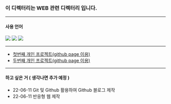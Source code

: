 ### 이 디렉터리는 WEB 관련 디렉터리 입니다.
<hr>

#### 사용 언어
<img src="https://img.shields.io/badge/html5-E34F26?style=for-the-badge&logo=html5&logoColor=white">
<img src="https://img.shields.io/badge/css-1572B6?style=for-the-badge&logo=css3&logoColor=white">
<img src="https://img.shields.io/badge/javascript-F7DF1E?style=for-the-badge&logo=javascript&logoColor=black">
<hr>

+ <a href="https://devjaepal.github.io/web/FirstProject/index.html"> 첫번째 개인 프로젝트(github page 이용)</a>
+ <a href="https://devjaepal.github.io/web/Project2/index.html"> 두번째 개인 프로젝트(github page 이용)</a>

<hr>

#### 하고 싶은 거 ( 생각나면 추가 예정 )

+ 22-06-11 Git 및 Github 활용하여 Github 블로그 제작 
+ 22-06-11 반응형 웹 제작
